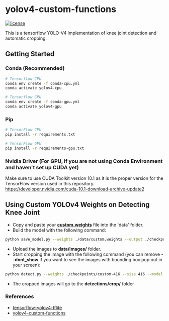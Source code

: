 # yolov4-custom-functions
[![license](https://img.shields.io/github/license/mashape/apistatus.svg)](LICENSE)

This is a tensorflow YOLO-V4 implementation of knee joint detection and automatic cropping. 

## Getting Started
### Conda (Recommended)

```bash
# Tensorflow CPU
conda env create -f conda-cpu.yml
conda activate yolov4-cpu

# Tensorflow GPU
conda env create -f conda-gpu.yml
conda activate yolov4-gpu
```

### Pip
```bash
# TensorFlow CPU
pip install -r requirements.txt

# TensorFlow GPU
pip install -r requirements-gpu.txt
```
### Nvidia Driver (For GPU, if you are not using Conda Environment and haven't set up CUDA yet)
Make sure to use CUDA Toolkit version 10.1 as it is the proper version for the TensorFlow version used in this repository.
https://developer.nvidia.com/cuda-10.1-download-archive-update2

## Using Custom YOLOv4 Weights on Detecting Knee Joint

  * Copy and paste your [**custom.weights**](https://drive.google.com/file/d/1VdA1BS4oJUX9-oQ_qviK_5KKtvMclYJZ/view?usp=sharing) file into the 'data' folder.
  * Build the model with the following command:
  ```bash
  python save_model.py --weights ./data/custom.weights --output ./checkpoints/custom-416 --input_size 416 --model yolov4 
  ```
  * Upload the images to **data/images/** folder.
  * Start cropping the image with the following command (you can remove **--dont_show** if you want to see the images with bounding box pop out in your screen):
  ```bash
  python detect.py --weights ./checkpoints/custom-416 --size 416 --model yolov4 --images ./data/images/ --crop --dont_show
  ```
  * The cropped images will go to the **detections/crop/** folder

### References  

  * [tensorflow-yolov4-tflite](https://github.com/hunglc007/tensorflow-yolov4-tflite)
  * [yolov4-custom-functions](https://github.com/theAIGuysCode/yolov4-custom-functions)
